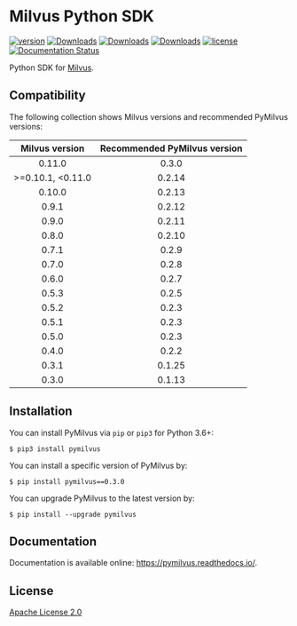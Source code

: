 
# Milvus Python SDK

[![version](https://img.shields.io/pypi/v/pymilvus.svg?color=blue)](https://pypi.org/project/pymilvus/)
[![Downloads](https://pepy.tech/badge/pymilvus)](https://pepy.tech/project/pymilvus)
[![Downloads](https://pepy.tech/badge/pymilvus/month)](https://pepy.tech/project/pymilvus/month)
[![Downloads](https://pepy.tech/badge/pymilvus/week)](https://pepy.tech/project/pymilvus/week)
[![license](https://img.shields.io/hexpm/l/plug.svg?color=green)](https://github.com/milvus-io/pymilvus/blob/master/LICENSE)
[![Documentation Status](https://readthedocs.org/projects/pymilvus/badge/?version=latest)](https://pymilvus.readthedocs.io/en/latest/?badge=latest)

Python SDK for [Milvus](https://github.com/milvus-io/milvus).



## Compatibility
The following collection shows Milvus versions and recommended PyMilvus versions:

|Milvus version| Recommended PyMilvus version |
|:-----:|:-----:|
| 0.11.0 | 0.3.0 |
| >=0.10.1, <0.11.0 | 0.2.14 |
| 0.10.0 | 0.2.13 |
| 0.9.1 | 0.2.12 |
| 0.9.0 | 0.2.11 |
| 0.8.0 | 0.2.10 |
| 0.7.1 | 0.2.9 |
| 0.7.0 | 0.2.8 |
| 0.6.0 | 0.2.7 |
| 0.5.3 | 0.2.5 |
| 0.5.2 | 0.2.3 |
| 0.5.1 | 0.2.3 |
| 0.5.0 | 0.2.3 |
| 0.4.0 | 0.2.2 |
| 0.3.1 | 0.1.25|
| 0.3.0 | 0.1.13|



## Installation

You can install PyMilvus via `pip` or `pip3` for Python 3.6+:

```shell
$ pip3 install pymilvus
```

You can install a specific version of PyMilvus by:

```shell
$ pip install pymilvus==0.3.0
```

You can upgrade PyMilvus to the latest version by:

```shell
$ pip install --upgrade pymilvus
```



## Documentation

Documentation is available online: https://pymilvus.readthedocs.io/.



## License
[Apache License 2.0](LICENSE)

